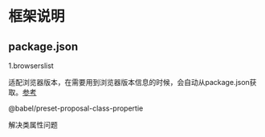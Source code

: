 # 框架说明

## package.json

1.browserslist

适配浏览器版本，在需要用到浏览器版本信息的时候，会自动从package.json获取。[参考](https://www.cnblogs.com/both-eyes/p/10151272.html)


@babel/preset-proposal-class-propertie

解决类属性问题